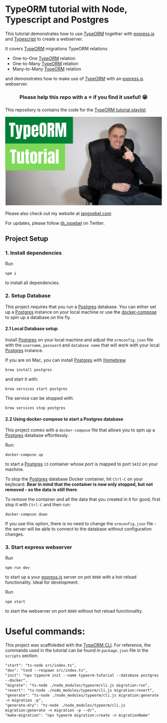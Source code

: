 # TypeORM tutorial with Node, Typescript and Postgres

This tutorial demonstrates how to use [TypeORM](https://typeorm.io/) together with [express.js](https://expressjs.com/) and [Typescript](https://www.typescriptlang.org/) to create a webserver.

It covers [TypeORM](https://typeorm.io/) migrations
TypeORM relations

- One-to-One [TypeORM](https://typeorm.io/) relation
- One-to-Many [TypeORM](https://typeorm.io/) relation
- Many-to-Many [TypeORM](https://typeorm.io/) relation

and demonstrates how to make use of [TypeORM](https://typeorm.io/) with an [express.js](https://expressjs.com/) webserver.

<h3 align="center">Please help this repo with a ⭐️ if you find it useful! 😁</h3>

This repository is contains the code for the [TypeORM tutorial playlist](https://www.youtube.com/playlist?list=PL1Nml43UBm6eNLgr12W4-WefGynGyWvbS)

[![TypeORM tutorial series](images/typeorm-tutorial.png)](https://www.youtube.com/playlist?list=PL1Nml43UBm6eNLgr12W4-WefGynGyWvbS)

Please also check out my website at [jangoebel.com](https://jangoebel.com)

For updates, please follow [@_jgoebel](https://twitter.com/_jgoebel) on Twitter.

## Project Setup

### 1. Install dependencies

Run

```
npm i
```

to install all dependencies.

### 2. Setup Database

This project requires that you run a [Postgres](https://www.postgresql.org/) database.
You can either set up a [Postgres](https://www.postgresql.org/) instance on your local machine
or use the [docker-compose](https://docs.docker.com/compose/) to spin up a database on the fly.

#### 2.1 Local Database setup

Install [Postgres](https://www.postgresql.org/) on your local machine and adjust the `ormconfig.json` file
with the `username`, `password` and `database name` that will work with your local [Postgres](https://www.postgresql.org/) instance.

If you are on Mac, you can install [Postgres](https://www.postgresql.org/) with [Homebrew](https://brew.sh/)

```
brew install postgres
```

and start it with:

```
brew services start postgres
```

The service can be stopped with:

```
brew services stop postgres
```

#### 2.2 Using docker-compose to start a Postgres database

This project comes with a `docker-compose` file that allows you to
spin up a [Postgres](https://www.postgresql.org/) database effortlessly.

Run:

```
docker-compose up
```

to start a [Postgres](https://www.postgresql.org/) `13` container whose port is mapped to port `5432` on your machine.

To stop the [Postgres](https://www.postgresql.org/) database Docker container, hit `Ctrl-C` on your keyboard. **Bear in mind that the container is now only stopped, but not removed - so the data is still there**.

To remove the container and all the data that you created in it for good, first stop it with `Ctrl-C` and then run:

```
docker-compose down
```

If you use this option, there is no need to change the `ormconfig.json` file - the server will be able to connect to the database without configuration changes.

### 3. Start express webserver

Run

```
npm run dev
```

to start up a your [express.js](https://expressjs.com/) server on pot `8080` with a hot reload functionality.
Ideal for development.

Run

```
npm start
```

to start the webserver on port `8080` without hot reload functionality.

# Useful commands:

This project was scaffoleded with the [TypeORM CLI](https://typeorm.io/#/using-cli).
For reference, the commands used in the tutorial can be found in `package.json` file in the `scripts` section:

```
"start": "ts-node src/index.ts",
"dev": "tsnd --respawn src/index.ts",
"init": "npx typeorm init --name typeorm-tutorial --database postgres --docker",
"migrate": "ts-node ./node_modules/typeorm/cli.js migration:run",
"revert": "ts-node ./node_modules/typeorm/cli.js migration:revert",
"generate": "ts-node ./node_modules/typeorm/cli.js migration:generate -n migration -p",
"generate-dry": "ts-node ./node_modules/typeorm/cli.js migration:generate -n migration -p --dr",
"make-migration": "npx typeorm migration:create -n migrationName"
```
